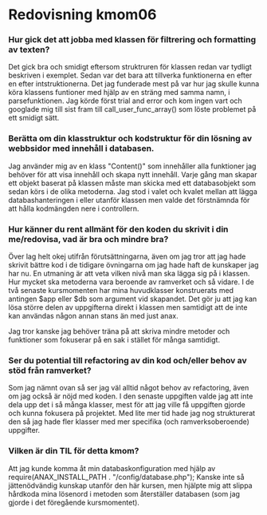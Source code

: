 ---
---
Redovisning kmom06
=========================

### Hur gick det att jobba med klassen för filtrering och formatting av texten?

Det gick bra och smidigt eftersom struktruren för klassen redan var tydligt beskriven i exemplet. Sedan var det bara att tillverka funktionerna en efter en efter intstruktionerna. Det jag funderade mest på var hur jag skulle kunna köra klassens funtioner med hjälp av en sträng med samma namn, i parsefunktionen. Jag körde först trial and error och kom ingen vart och googlade mig till sist fram till call_user_func_array() som löste problemet på ett smidigt sätt.

### Berätta om din klasstruktur och kodstruktur för din lösning av webbsidor med innehåll i databasen.

Jag använder mig av en klass "Content()" som innehåller alla funktioner jag behöver för att visa innehåll och skapa nytt innehåll. Varje gång man skapar ett objekt baserat på klassen måste man skicka med ett databasobjekt som sedan körs i de olika metoderna. Jag stod i valet och kvalet mellan att lägga databashanteringen i eller utanför klassen men valde det förstnämnda för att hålla kodmängden nere i controllern.

### Hur känner du rent allmänt för den koden du skrivit i din me/redovisa, vad är bra och mindre bra?

Över lag helt okej utifrån förutsättningarna, även om jag tror att jag hade skrivit bättre kod i de tidigare övningarna om jag hade haft de kunskaper jag har nu. En utmaning är att veta vilken nivå man ska lägga sig på i klassen. Hur mycket ska metoderna vara beroende av ramverket och så vidare. I de två senaste kursmomenten har mina huvudklasser konstruerats med antingen $app eller $db som argument vid skapandet. Det gör ju att jag kan lösa större delen av uppgifterna direkt i klassen men samtidigt att de inte kan användas någon annan stans än med just anax.

Jag tror kanske jag behöver träna på att skriva mindre metoder och funktioner som fokuserar på en sak i stället för många samtidigt. 

### Ser du potential till refactoring av din kod och/eller behov av stöd från ramverket?

Som jag nämnt ovan så ser jag väl alltid något behov av refactoring, även om jag också är nöjd med koden. I den senaste uppgiften valde jag att inte dela upp det i så många klasser, mest för att jag ville få uppgiften gjorde och kunna fokusera på projektet. Med lite mer tid hade jag nog strukturerat den så jag hade fler klasser med mer specifika (och ramverksoberoende) uppgifter. 

### Vilken är din TIL för detta kmom?

Att jag kunde komma åt min databaskonfiguration med hjälp av require(ANAX_INSTALL_PATH . "/config/database.php"); Kanske inte så jättenödvändig kunskap utanför den här kursen, men hjälpte mig att slippa hårdkoda mina lösenord i metoden som återställer databasen (som jag gjorde i det föregående kursmomentet).